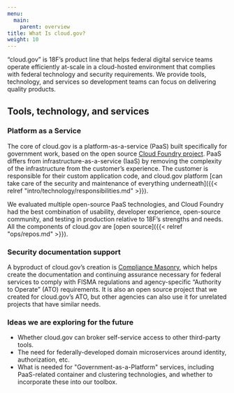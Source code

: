 ```yaml
---
menu:
  main:
    parent: overview
title: What Is cloud.gov?
weight: 10
---
```


“cloud.gov” is 18F’s product line that helps federal digital service teams operate efficiently at-scale in a cloud-hosted environment that complies with federal technology and security requirements. We provide tools, technology, and services so development teams can focus on delivering quality products.

## Tools, technology, and services

### Platform as a Service
The core of cloud.gov is a platform-as-a-service (PaaS) built specifically for government work, based on the open source [Cloud Foundry project](http://www.cloudfoundry.org/). PaaS differs from infrastructure-as-a-service (IaaS) by removing the complexity of the infrastructure from the customer’s experience. The customer is responsible for their custom application code, and cloud.gov platform [can take care of the security and maintenance of everything underneath]({{< relref "intro/technology/responsibilities.md" >}}).

We evaluated multiple open-source PaaS technologies, and Cloud Foundry had the best combination of usability, developer experience, open-source community, and testing in production relative to 18F’s strengths and needs. All the components of cloud.gov are [open source]({{< relref "ops/repos.md" >}}).

### Security documentation support
A byproduct of cloud.gov’s creation is [Compliance Masonry](https://github.com/opencontrol/compliance-masonry), which helps create the documentation and continuing assurance necessary for federal services to comply with FISMA regulations and agency-specific “Authority to Operate” (ATO) requirements. It is also an open source project that we created for cloud.gov’s ATO, but other agencies can also use it for unrelated projects that have similar needs.

### Ideas we are exploring for the future
- Whether cloud.gov can broker self-service access to other third-party tools.
- The need for federally-developed domain microservices around identity, authorization, etc.
- What is needed for "Government-as-a-Platform" services, including PaaS-related container and clustering technologies, and whether to incorporate these into our toolbox.
